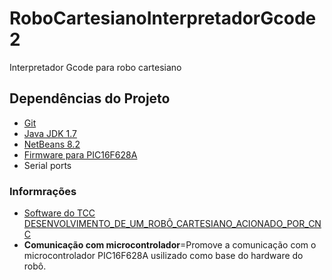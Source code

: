 # RoboCartesianoInterpretadorGcode2
Interpretador Gcode para robo cartesiano

## Dependências do Projeto
* [Git](https://windows.github.com/)
* [Java JDK 1.7](http://download.oracle.com/otn-pub/java/jdk/7u67-b01/jdk-7u67-windows-x64.exe)
* [NetBeans 8.2](https://netbeans.org/downloads/?pagelang=pt_BR)
* [Firmware para PIC16F628A](https://github.com/Xevete/FirmwareRoboCartesianoPic16f628a/tree/master)
* Serial ports

### Informrações
* [Software do TCC DESENVOLVIMENTO_DE_UM_ROBÔ_CARTESIANO_ACIONADO_POR_CNC](https://www.academia.edu/30789547/DESENVOLVIMENTO_DE_UM_ROB%C3%94_CARTESIANO_ACIONADO_POR_CNC)
* **Comunicação com microcontrolador**=Promove a comunicação com o microcontrolador PIC16F628A usilizado como base do hardware do robô.  
